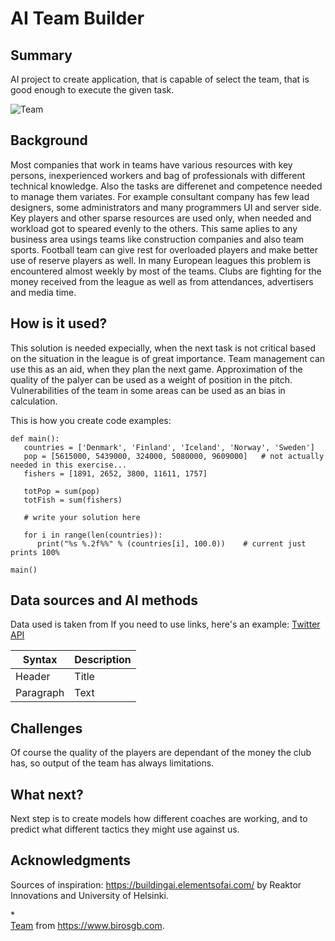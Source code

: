 <!-- This markdown describies the final project by Paul Kallio for the Building of AI course, 
that is created by Reaktor Innovations and University of Helsinki. -->

# AI Team Builder

## Summary

AI project to create application, that is capable of select the team, that is good enough to execute the given task.

![Team](https://github.com/paulmkallio/football_team_builder/blob/main/our_team.jpg)

## Background

Most companies that work in teams have various resources with key persons, inexperienced workers and bag of professionals with different technical knowledge. Also the tasks are differenet and competence needed to manage them variates. For example consultant company has few lead designers, some administrators and many programmers UI and server side. Key players and other sparse resources are used only, when needed and workload got to speared evenly to the others. This same aplies to any business area usings teams like construction companies and also team sports. Football team can give rest for overloaded players and make better use of reserve players as well. In many European leagues this problem is encountered almost weekly by most of the teams. Clubs are fighting for the money received from the league as well as from attendances, advertisers and media time.

## How is it used?

This solution is needed expecially, when the next task is not critical based on the situation in the league is of great importance. Team management can use this as an aid, when they plan the next game. Approximation of the quality of the palyer can be used as a weight of position in the pitch. Vulnerabilities of the team in some areas can be used as an bias in calculation. <br />

This is how you create code examples:
```
def main():
   countries = ['Denmark', 'Finland', 'Iceland', 'Norway', 'Sweden']
   pop = [5615000, 5439000, 324000, 5080000, 9609000]   # not actually needed in this exercise...
   fishers = [1891, 2652, 3800, 11611, 1757]

   totPop = sum(pop)
   totFish = sum(fishers)

   # write your solution here

   for i in range(len(countries)):
      print("%s %.2f%%" % (countries[i], 100.0))    # current just prints 100%

main()
```


## Data sources and AI methods
Data used is taken from
If you need to use links, here's an example:
[Twitter API](https://developer.twitter.com/en/docs)

| Syntax      | Description |
| ----------- | ----------- |
| Header      | Title       |
| Paragraph   | Text        |

## Challenges

Of course the quality of the players are dependant of the money the club has, so output of the team has always limitations.

## What next?

Next step is to create models how different coaches are working, and to predict what different tactics they might use against us.


## Acknowledgments

Sources of inspiration:
https://buildingai.elementsofai.com/ by Reaktor Innovations and University of Helsinki.

*<br> [Team](https://www.birosgb.com/wp-content/uploads/2018/08/our_team.jpg#filelinks) from https://www.birosgb.com.
